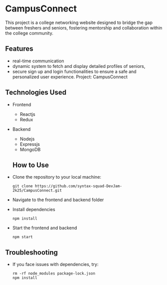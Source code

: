 
# CampusConnect
This project is a college networking website designed to bridge the gap between freshers and seniors, fostering mentorship and collaboration within the college community.

## Features
- real-time communication 
- dynamic system to fetch and display detailed
profiles of seniors,
- secure sign up and login functionalities to ensure a safe and personalized user experience.
Project: CampusConnect 

## Technologies Used
- Frontend
    - Reactjs
    - Redux
- Backend
    - Nodejs
    - Expressjs
    - MongoDB

  ## How to Use
 - Clone the repository to your local machine:
    ```
    git clone https://github.com/syntax-squad-DevJam-2k25/CampusConnect.git
    ```
 - Navigate to the frontend and backend folder
 - Install dependencies
    ``` 
    npm install
     ```
 - Start the frontend and backend
    ``` 
    npm start
    ```


## Troubleshooting
- If you face issues with dependencies, try:
    ```
    rm -rf node_modules package-lock.json
    npm install

    ```





